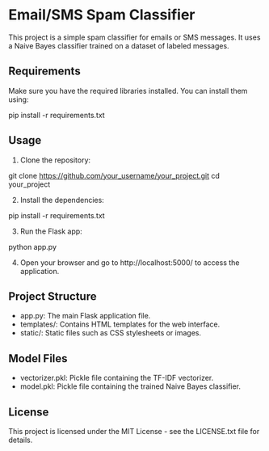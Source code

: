 # Email/SMS Spam Classifier

This project is a simple spam classifier for emails or SMS messages. It uses a Naive Bayes classifier trained on a dataset of labeled messages.

## Requirements

Make sure you have the required libraries installed. You can install them using:

pip install -r requirements.txt

## Usage

1. Clone the repository:

git clone https://github.com/your_username/your_project.git
cd your_project

2. Install the dependencies:

pip install -r requirements.txt

3. Run the Flask app:

python app.py

4. Open your browser and go to http://localhost:5000/ to access the application.

## Project Structure

- app.py: The main Flask application file.
- templates/: Contains HTML templates for the web interface.
- static/: Static files such as CSS stylesheets or images.

## Model Files

- vectorizer.pkl: Pickle file containing the TF-IDF vectorizer.
- model.pkl: Pickle file containing the trained Naive Bayes classifier.

## License

This project is licensed under the MIT License - see the LICENSE.txt file for details.
